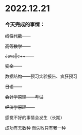 # 2022.12.21

### 今天完成的事情：

~~线性代数——~~

~~高等数学——~~

~~Java||c++——~~

~~安全——~~

数据结构——预习实验报告、疯狂预习

~~日语——~~

~~会计学原理——考试~~

~~经济学原理——~~

感觉不好的事情会发生（长期）

成功有无数种 而失败只有我一种

